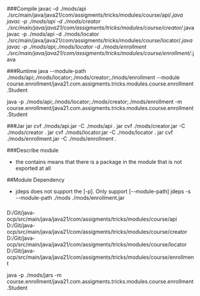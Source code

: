 ###Compile
javac -d ./mods/api ./src/main/java/java21/com/assigments/tricks/modules/course/api/*.java
javac -p ./mods/api -d ./mods/creator ./src/main/java/java21/com/assigments/tricks/modules/course/creator/*.java
javac -p ./mods/api -d ./mods/locator ./src/main/java/java21/com/assigments/tricks/modules/course/locator/*.java
javac -p ./mods/api;./mods/locator -d ./mods/enrollment ./src/main/java/java21/com/assigments/tricks/modules/course/enrollment/*.java

###Runtime
java --module-path ./mods/api;./mods/locator;./mods/creator;./mods/enrollment --module course.enrollment/java21.com.assigments.tricks.modules.course.enrollment.Student

java -p ./mods/api;./mods/locator;./mods/creator;./mods/enrollment -m course.enrollment/java21.com.assigments.tricks.modules.course.enrollment.Student

###Jar
jar cvf ./mods/api.jar -C ./mods/api .
jar cvf ./mods/creator.jar -C ./mods/creator .
jar cvf ./mods/locator.jar -C ./mods/locator .
jar cvf ./mods/enrollment.jar -C ./mods/enrollment .

###Describe module
- the contains means that there is a package in the module that is not exported at all

##Module Dependency
- jdeps does not support the [-p]. Only support [--module-path]
jdeps -s --module-path ./mods ./mods/enrollment.jar

###


D:/Git/java-ocp/src/main/java/java21/com/assigments/tricks/modules/course/api
D:/Git/java-ocp/src/main/java/java21/com/assigments/tricks/modules/course/creator
D:/Git/java-ocp/src/main/java/java21/com/assigments/tricks/modules/course/locator
D:/Git/java-ocp/src/main/java/java21/com/assigments/tricks/modules/course/enrollment




























java -p ./mods/jars -m course.enrollment/java21.com.assigments.tricks.modules.course.enrollment.Student
